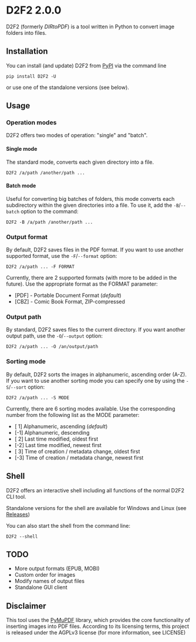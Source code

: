 # D2F2 2.0.0

D2F2 (formerly _DIRtoPDF_) is a tool written in Python to convert image folders into files.

## Installation

You can install (and update) D2F2 from [PyPI](https://pypi.org/project/D2F2) via the command line

```commandline
pip install D2F2 -U
```

or use one of the standalone versions (see below).

## Usage

### Operation modes

D2F2 offers two modes of operation: "single" and "batch".

#### Single mode

The standard mode, converts each given directory into a file.

```commandline
D2F2 /a/path /another/path ...
```

#### Batch mode

Useful for converting big batches of folders, this mode converts each subdirectory within the given directories into a file. To use it, add the ``-B``/``--batch`` option to the command:

```commandline
D2F2 -B /a/path /another/path ...
```

### Output format

By default, D2F2 saves files in the PDF format. If you want to use another supported format, use the ``-F``/``--format`` option:

```commandline
D2F2 /a/path ... -F FORMAT
```

Currently, there are 2 supported formats (with more to be added in the future). Use the appropriate format as the FORMAT parameter:

* [PDF] - Portable Document Format (_default_)
* [CBZ] - Comic Book Format, ZIP-compressed

### Output path

By standard, D2F2 saves files to the current directory. If you want another output path, use the ``-O``/``--output`` option:

```commandline
D2F2 /a/path ... -O /an/output/path 
```

### Sorting mode

By default, D2F2 sorts the images in alphanumeric, ascending order (A-Z). If you want to use another sorting mode you can specify one by using the ``-S``/``--sort`` option:

```commandline
D2F2 /a/path ... -S MODE
```

Currently, there are 6 sorting modes available. Use the corresponding number from the following list as the MODE parameter:

* [ 1] Alphanumeric, ascending (_default_)
* [-1] Alphanumeric, descending
* [ 2] Last time modified, oldest first
* [-2] Last time modified, newest first
* [ 3] Time of creation / metadata change, oldest first
* [-3] Time of creation / metadata change, newest first

## Shell

D2F2 offers an interactive shell including all functions of the normal D2F2 CLI tool.

Standalone versions for the shell are available for Windows and Linux (see [Releases](https://github.com/DomCie/DIRtoPDF/releases))

You can also start the shell from the command line:

```commandline
D2F2 --shell
```

## TODO

* More output formats (EPUB, MOBI)
* Custom order for images
* Modify names of output files
* Standalone GUI client

## Disclaimer

This tool uses the [PyMuPDF](https://github.com/pymupdf/PyMuPDF) library, which provides the core functionality of inserting images into PDF files. According to its licensing terms, this project is released under the AGPLv3 license (for more information, see LICENSE)